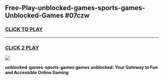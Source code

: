 
## Free-Play-unblocked-games-sports-games-Unblocked-Games #07czw
<h3>
<a href="https://news.freeplayer.one?title=unblocked-games-sports-games&ref=8M">CLICK TO PLAY</a></h3>
<hr>

<h3>
<a href="https://news.freeplayer.one?title=unblocked-games-sports-games&ref=8M">CLICK 2 PLAY</a>
  
</h3>

<a href="https://news.freeplayer.one?title=unblocked-games-sports-games&ref=8M"><img src="https://clearcache.store/games.png"></a>


**unblocked-games-sports-games games unblocked: Your Gateway to Fun and Accessible Online Gaming**
